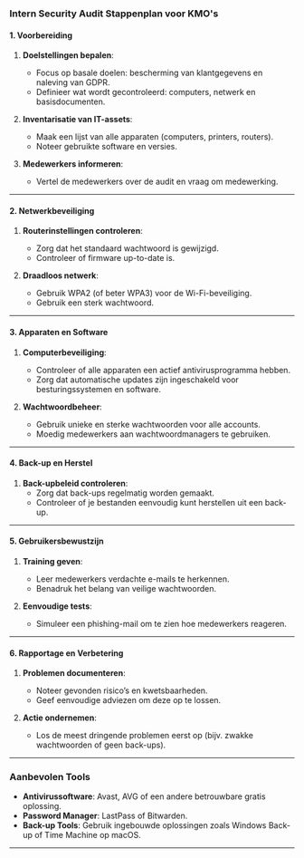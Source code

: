 
### **Intern Security Audit Stappenplan voor KMO's**

#### **1. Voorbereiding**
1. **Doelstellingen bepalen**:
   - Focus op basale doelen: bescherming van klantgegevens en naleving van GDPR.
   - Definieer wat wordt gecontroleerd: computers, netwerk en basisdocumenten.

2. **Inventarisatie van IT-assets**:
   - Maak een lijst van alle apparaten (computers, printers, routers).
   - Noteer gebruikte software en versies.

3. **Medewerkers informeren**:
   - Vertel de medewerkers over de audit en vraag om medewerking.

---

#### **2. Netwerkbeveiliging**
1. **Routerinstellingen controleren**:
   - Zorg dat het standaard wachtwoord is gewijzigd.
   - Controleer of firmware up-to-date is.

2. **Draadloos netwerk**:
   - Gebruik WPA2 (of beter WPA3) voor de Wi-Fi-beveiliging.
   - Gebruik een sterk wachtwoord.

---

#### **3. Apparaten en Software**
1. **Computerbeveiliging**:
   - Controleer of alle apparaten een actief antivirusprogramma hebben.
   - Zorg dat automatische updates zijn ingeschakeld voor besturingssystemen en software.

2. **Wachtwoordbeheer**:
   - Gebruik unieke en sterke wachtwoorden voor alle accounts.
   - Moedig medewerkers aan wachtwoordmanagers te gebruiken.

---

#### **4. Back-up en Herstel**
1. **Back-upbeleid controleren**:
   - Zorg dat back-ups regelmatig worden gemaakt.
   - Controleer of je bestanden eenvoudig kunt herstellen uit een back-up.

---

#### **5. Gebruikersbewustzijn**
1. **Training geven**:
   - Leer medewerkers verdachte e-mails te herkennen.
   - Benadruk het belang van veilige wachtwoorden.

2. **Eenvoudige tests**:
   - Simuleer een phishing-mail om te zien hoe medewerkers reageren.

---

#### **6. Rapportage en Verbetering**
1. **Problemen documenteren**:
   - Noteer gevonden risico’s en kwetsbaarheden.
   - Geef eenvoudige adviezen om deze op te lossen.

2. **Actie ondernemen**:
   - Los de meest dringende problemen eerst op (bijv. zwakke wachtwoorden of geen back-ups).

---

### **Aanbevolen Tools**
- **Antivirussoftware**: Avast, AVG of een andere betrouwbare gratis oplossing.
- **Password Manager**: LastPass of Bitwarden.
- **Back-up Tools**: Gebruik ingebouwde oplossingen zoals Windows Back-up of Time Machine op macOS.

---
